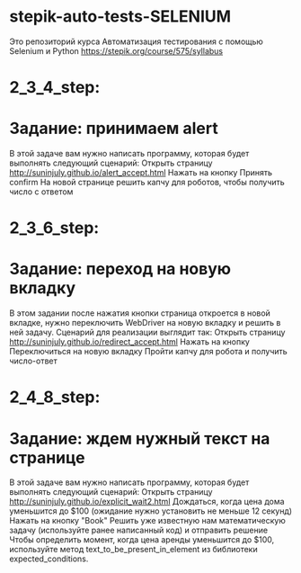# stepik-auto-tests-SELENIUM
Это репозиторий курса Автоматизация тестирования с помощью Selenium и Python
https://stepik.org/course/575/syllabus

# 2_3_4_step:
# Задание: принимаем alert
В этой задаче вам нужно написать программу, которая будет выполнять следующий сценарий:
Открыть страницу http://suninjuly.github.io/alert_accept.html
Нажать на кнопку
Принять confirm
На новой странице решить капчу для роботов, чтобы получить число с ответом

# 2_3_6_step:
# Задание: переход на новую вкладку
В этом задании после нажатия кнопки страница откроется в новой вкладке, нужно переключить WebDriver на новую вкладку и решить в ней задачу.
Сценарий для реализации выглядит так:
Открыть страницу http://suninjuly.github.io/redirect_accept.html
Нажать на кнопку
Переключиться на новую вкладку
Пройти капчу для робота и получить число-ответ

# 2_4_8_step:
# Задание: ждем нужный текст на странице
В этой задаче вам нужно написать программу, которая будет выполнять следующий сценарий:
Открыть страницу http://suninjuly.github.io/explicit_wait2.html
Дождаться, когда цена дома уменьшится до $100 (ожидание нужно установить не меньше 12 секунд)
Нажать на кнопку "Book"
Решить уже известную нам математическую задачу (используйте ранее написанный код) и отправить решение
Чтобы определить момент, когда цена аренды уменьшится до $100, используйте метод text_to_be_present_in_element из библиотеки expected_conditions.